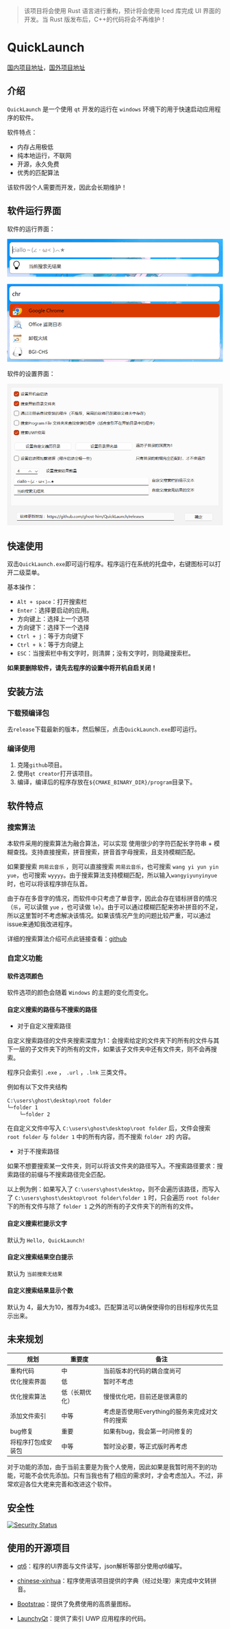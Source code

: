 > 该项目将会使用 Rust 语言进行重构，预计将会使用 Iced 库完成 UI 界面的开发。当 Rust 版发布后，C++的代码将会不再维护！

# QuickLaunch

[国内项目地址](https://gitee.com/ghost-him/QuickLaunch)，[国外项目地址](https://github.com/ghost-him/QuickLaunch)

## 介绍

`QuickLaunch` 是一个使用 `qt` 开发的运行在 `windows` 环境下的用于快速启动应用程序的软件。

软件特点：

* 内存占用极低
* 纯本地运行，不联网
* 开源，永久免费
* 优秀的匹配算法

该软件因个人需要而开发，因此会长期维护！

## 软件运行界面

软件的运行界面：

![image-20240707234443465](https://raw.githubusercontent.com/ghost-him/QuickLaunch/main/assets/image-20240707234443465.png)

![image-20240707234510649](https://raw.githubusercontent.com/ghost-him/QuickLaunch/main/assets/image-20240707234510649.png)

软件的设置界面：

![image-20240707234524868](https://raw.githubusercontent.com/ghost-him/QuickLaunch/main/assets/image-20240707234524868.png)

## 快速使用

双击`QuickLaunch.exe`即可运行程序。程序运行在系统的托盘中，右键图标可以打开二级菜单。

基本操作：

* `Alt + space`：打开搜索栏
* `Enter`：选择要启动的应用。
* 方向键上：选择上一个选项
* 方向键下：选择下一个选择
* `Ctrl + j`：等于方向键下
* `Ctrl + k`：等于方向键上
* `ESC`：当搜索栏中有文字时，则清屏；没有文字时，则隐藏搜索栏。

**如果要删除软件，请先去程序的设置中将开机自启关闭！**

## 安装方法

### 下载预编译包

去`release`下载最新的版本，然后解压，点击`QuickLaunch.exe`即可运行。

### 编译使用

1. 克隆`github`项目。
2. 使用`qt creator`打开该项目。
3. 编译，编译后的程序存放在`${CMAKE_BINARY_DIR}/program`目录下。

## 软件特点

### 搜索算法

本软件采用的搜索算法为融合算法，可以实现 使用很少的字符匹配长字符串 + 模糊查找。支持直接搜索，拼音搜索，拼音首字母搜索，且支持模糊匹配。

如果要搜索 `网易云音乐` ，则可以直接搜索 `网易云音乐`，也可搜索 `wang yi yun yin yue`，也可搜索 `wyyyy`。由于搜索算法支持模糊匹配，所以输入`wangyiyunyinyue`时，也可以将该程序排在队首。

由于存在多音字的情况，而软件中只考虑了单音字，因此会存在错标拼音的情况（`乐`，可以读做 `yue` ，也可读做 `le`）。由于可以通过模糊匹配来弥补拼音的不足，所以这里暂时不考虑解决该情况。如果该情况产生的问题比较严重，可以通过issue来通知我改进程序。

详细的搜索算法介绍可点此链接查看：[github](https://github.com/ghost-him/QuickLaunch/blob/main/doc/%E6%90%9C%E7%B4%A2%E7%AE%97%E6%B3%95%E4%BB%8B%E7%BB%8D.md)

### 自定义功能

#### 软件选项颜色

软件选项的颜色会随着 `Windows` 的主题的变化而变化。

#### 自定义搜索的路径与不搜索的路径

* 对于自定义搜索路径

自定义搜索路径的文件夹搜索深度为1：会搜索给定的文件夹下的所有的文件与其下一层的子文件夹下的所有的文件，如果该子文件夹中还有文件夹，则不会再搜索。

程序只会索引 `.exe` ， `.url` ，`.lnk` 三类文件。

例如有以下文件夹结构

```
C:\users\ghost\desktop\root folder
└─folder 1
    └─folder 2
```

在自定义文件中写入 `C:\users\ghost\desktop\root folder` 后，文件会搜索 `root folder` 与 `folder 1` 中的所有内容，而不搜索 `folder 2`的 内容。

* 对于不搜索路径

如果不想要搜索某一文件夹，则可以将该文件夹的路径写入。不搜索路径要求：搜索路径的前缀与不搜索路径完全匹配。

以上例为例：如果写入了 `C:\users\ghost\desktop`，则不会遍历该路径，而写入了 `C:\users\ghost\desktop\root folder\folder 1` 时，只会遍历 `root folder` 下的所有文件与除了 `folder 1` 之外的所有的子文件夹下的所有的文件。

#### 自定义搜索栏提示文字

默认为 `Hello, QuickLaunch!`

#### 自定义搜索结果空白提示

默认为 `当前搜索无结果`

#### 自定义搜索结果显示个数

默认为 4，最大为10，推荐为4或3。匹配算法可以确保使得你的目标程序优先显示出来。

## 未来规划

| 规划               | 重要度         | 备注                                           |
| ------------------ | -------------- | ---------------------------------------------- |
| 重构代码           | 中             | 当前版本的代码的耦合度尚可                     |
| 优化搜索界面       | 低             | 暂时不考虑                                     |
| 优化搜索算法       | 低（长期优化） | 慢慢优化吧，目前还是很满意的                   |
| 添加文件索引       | 中等           | 考虑是否使用Everything的服务来完成对文件的搜索 |
| bug修复            | 重要           | 如果有bug，我会第一时间修复的                  |
| 将程序打包成安装包 | 中等           | 暂时没必要，等正式版时再考虑                   |

对于功能的添加，由于当前主要是为我个人使用，因此如果是我暂时用不到的功能，可能不会优先添加。只有当我也有了相应的需求时，才会考虑加入。不过，非常欢迎各位大佬来完善和改进这个软件。

## 安全性

[![Security Status](https://www.murphysec.com/platform3/v31/badge/1806375627855749120.svg)](https://www.murphysec.com/console/report/1806375613305708544/1806375627855749120)

## 使用的开源项目

* [qt6](https://www.qt.io/product/qt6)：程序的UI界面与文件读写，json解析等部分使用qt6编写。
* [chinese-xinhua](https://github.com/pwxcoo/chinese-xinhua)：程序使用该项目提供的字典（经过处理）来完成中文转拼音。

* [Bootstrap](https://icons.bootcss.com/)：提供了免费使用的高质量图标。

* [LaunchyQt](https://github.com/samsonwang/LaunchyQt)：提供了索引 UWP 应用程序的代码。



